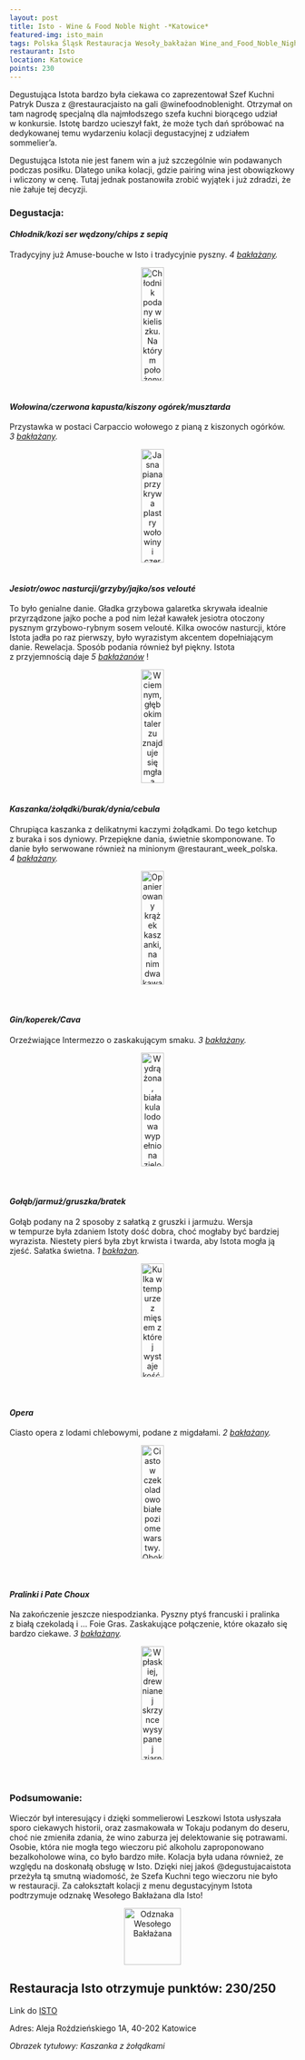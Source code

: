 ```yaml
---
layout: post
title: Isto - Wine & Food Noble Night -*Katowice*
featured-img: isto_main
tags: Polska Śląsk Restauracja Wesoły_bakłażan Wine_and_Food_Noble_Night Fine_dining Poland_100_best_restaurants Menu_degustacyjne
restaurant: Isto
location: Katowice
points: 230
---
```


Degustująca Istota bardzo była ciekawa co zaprezentował Szef Kuchni Patryk Dusza z&nbsp;@restauracjaisto
 na gali @winefoodnoblenight. Otrzymał on tam nagrodę specjalną dla
najmłodszego szefa kuchni biorącego udział w&nbsp;konkursie. Istotę bardzo ucieszył fakt,
że&nbsp;może tych dań spróbować na dedykowanej temu wydarzeniu kolacji degustacyjnej z&nbsp;udziałem sommelier’a.

Degustująca Istota nie jest fanem win a&nbsp;już szczególnie win podawanych podczas posiłku.
Dlatego unika kolacji, gdzie pairing wina jest obowiązkowy i&nbsp;wliczony w&nbsp;cenę.
 Tutaj jednak postanowiła zrobić wyjątek i&nbsp;już zdradzi, że nie żałuje tej decyzji.

### Degustacja:

#### *Chłodnik/kozi ser wędzony/chips z&nbsp;sepią*

Tradycyjny już Amuse-bouche w&nbsp;Isto i&nbsp;tradycyjnie pyszny. _4&nbsp;[bakłażany]._
<center><div style="width:50%">
<img src="{{site.img_url}}/img/assets/img/posts/isto_chlodnik.jpg" alt="Chłodnik podany w kieliszku. Na którym położony
jest czarny chips z białym kremem z koziego sera, ozdobiony bordowym płatkiem kwiatu"
height="200px" width="40px" />
</div></center>
<br />

#### *Wołowina/czerwona kapusta/kiszony ogórek/musztarda*

Przystawka w&nbsp;postaci Carpaccio wołowego z&nbsp;pianą z&nbsp;kiszonych ogórków. _3&nbsp;[bakłażany]._
<center><div style="width:65%">
<img src="{{site.img_url}}/img/assets/img/posts/isto_carpaccio.jpg" alt="Jasna piana przykrywa plastry wołowiny i
czerwoną kapustę doprawioną musztardą"
height="200px" width="40px" />
</div></center>
<br />

#### *Jesiotr/owoc nasturcji/grzyby/jajko/sos velouté*

To było genialne danie. Gładka grzybowa galaretka skrywała idealnie przyrządzone jajko poche a&nbsp;pod
 nim leżał kawałek jesiotra otoczony pysznym grzybowo-rybnym sosem velouté.
 Kilka owoców nasturcji, które Istota jadła po raz pierwszy, było wyrazistym akcentem dopełniającym danie.
  Rewelacja. Sposób podania również był piękny. Istota z&nbsp;przyjemnością daje _5&nbsp;[bakłażanów]_ !
<center><div style="width:65%">
<img src="{{site.img_url}}/img/assets/img/posts/isto_jesiotr.jpg" alt="W ciemnym, głębokim talerzu znajduje się mgła
a przez nią widać kawałki pietruszki i marchewki, oraz zieleninę i kawałek plasterka wołowiny"
height="200px" width="40px" />
</div></center>
<br />

#### *Kaszanka/żołądki/burak/dynia/cebula*

Chrupiąca kaszanka z&nbsp;delikatnymi kaczymi żołądkami. Do tego ketchup z&nbsp;buraka i&nbsp;sos dyniowy.
Przepiękne dania, świetnie skomponowane. To danie było serwowane również na minionym @restaurant_week_polska.
_4&nbsp;[bakłażany]._
<center><div style="width:65%">
<img src="{{site.img_url}}/img/assets/img/posts/isto_kaszanka.jpg" alt="Opanierowany krążek kaszanki, na nim
dwa kawałki żołądków. A obok czerwone i pomarańczowe kółka sosów. Udekorowane gałązką groszku
cukrowego i płatkami kwiatów" height="200px" width="40px" />
</div></center>
<br />&ensp;&ensp;

#### *Gin/koperek/Cava*

Orzeźwiające Intermezzo o&nbsp;zaskakującym smaku.
_3&nbsp;[bakłażany]._
<center><div style="width:65%">
<img src="{{site.img_url}}/img/assets/img/posts/isto_intermezzo.jpg" alt="Wydrążona, biała kula lodowa wypełniona zieloną
granitą, podana na kostkach lodu"
height="200px" width="40px" />
</div></center>
<br />&ensp;&ensp;

#### *Gołąb/jarmuż/gruszka/bratek*

Gołąb podany na 2&nbsp;sposoby z&nbsp;sałatką z&nbsp;gruszki i&nbsp;jarmużu. Wersja w&nbsp;tempurze
była zdaniem Istoty dość dobra, choć mogłaby być bardziej wyrazista.
 Niestety pierś była zbyt krwista i&nbsp;twarda, aby Istota mogła ją zjeść. Sałatka świetna.
_1&nbsp;[bakłażan]._
<center><div style="width:50%">
<img src="{{site.img_url}}/img/assets/img/posts/isto_golab.jpg" alt="Kulka w tempurze z mięsem z której wystaje kość. Obok
pierś gołębia oblana śmietaną i sosem. Obok mięsa położona jest sałatka z drobno pokrojonej gruszki i jarmużu."
height="200px" width="40px" />
</div></center>
<br />&ensp;&ensp;

#### *Opera*

Ciasto opera z&nbsp;lodami chlebowymi, podane z&nbsp;migdałami.
_2&nbsp;[bakłażany]._
<center><div style="width:65%">
<img src="{{site.img_url}}/img/assets/img/posts/isto_opera.jpg" alt="Ciasto w czekoladowo białe poziome warstwy.
Obok beżowe lody na zmielonych migdałach"
height="200px" width="40px" />
</div></center>
<br />&ensp;&ensp;

#### *Pralinki i&nbsp;Pate Choux*

Na zakończenie jeszcze niespodzianka. Pyszny ptyś francuski i&nbsp;pralinka z&nbsp;białą czekoladą i&nbsp;…
Foie Gras. Zaskakujące połączenie, które okazało się bardzo ciekawe.
_3&nbsp;[bakłażany]._
<center><div style="width:55%">
<img src="{{site.img_url}}/img/assets/img/posts/isto_pralinki.jpg" alt="W płaskiej, drewnianej skrzynce wysypanej
ziarnami leżą 2 pralinki posypane kakaem i 2 ptysie przekrojone w połowie i wypełnione jasnym kremem."
height="200px" width="40px" />
</div></center>
<br />&ensp;&ensp;

### Podsumowanie:

Wieczór był interesujący i&nbsp;dzięki sommelierowi Leszkowi Istota usłyszała sporo ciekawych historii,
 oraz zasmakowała w&nbsp;Tokaju podanym do deseru, choć nie zmieniła zdania, że wino zaburza jej
  delektowanie się potrawami. Osobie, która nie mogła tego wieczoru pić alkoholu zaproponowano bezalkoholowe
  wina, co było bardzo miłe.
   Kolacja była udana również, ze względu na doskonałą obsługę w&nbsp;Isto.
   Dzięki niej jakoś @degustujacaistota przeżyła tą smutną wiadomość, że Szefa Kuchni tego wieczoru nie było w&nbsp;restauracji.
    Za całokształt kolacji z&nbsp;menu degustacyjnym Istota podtrzymuje odznakę Wesołego Bakłażana dla Isto!

<center><div style="width:35%">
 <img src="{{site.img_url}}/assets/img/odznaka_new.gif" alt="Odznaka Wesołego Bakłażana" height="100" width="auto" />
</div></center>



## Restauracja Isto otrzymuje punktów: **230/250**
Link do [ISTO]

Adres: Aleja Roździeńskiego 1A, 40-202 Katowice

_Obrazek tytułowy: Kaszanka z żołądkami_

[ISTO]: http://www.isto.com.pl/
[bakłażany]: /about#baklazan
[bakłażanów]: /about#baklazan
[bakłażan]: /about#baklazan



